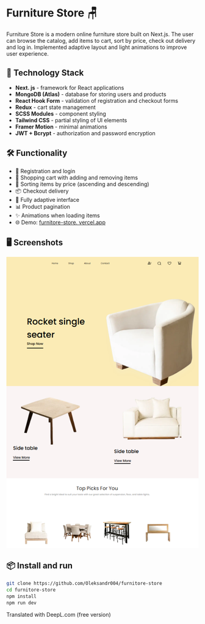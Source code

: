 # Furniture Store 🪑

Furniture Store is a modern online furniture store built on Next.js. The user can browse the catalog, add items to cart, sort by price, check out delivery and log in. Implemented adaptive layout and light animations to improve user experience.

## 🚀 Technology Stack

- **Next. js** - framework for React applications
- **MongoDB (Atlas)** - database for storing users and products
- **React Hook Form** - validation of registration and checkout forms
- **Redux** - cart state management
- **SCSS Modules** - component styling
- **Tailwind CSS** - partial styling of UI elements
- **Framer Motion** - minimal animations
- **JWT + Bcrypt** - authorization and password encryption

## 🛠 Functionality

- 🔐 Registration and login
- 🛒 Shopping cart with adding and removing items
- 🔄 Sorting items by price (ascending and descending)
- 📦 Checkout delivery
- 📱 Fully adaptive interface
- 📊 Product pagination
- ✨ Animations when loading items
- 🌐 Demo: [furnitore-store. vercel.app](https://furnitore-store-476y21123.vercel.app/)

## 🖥 Screenshots

![Screenshot of store](./public/screenshot.png) <!-- Correct path to match your repository -->

## 📦 Install and run

```bash
git clone https://github.com/Oleksandr004/furnitore-store
cd furnitore-store
npm install
npm run dev
```

Translated with DeepL.com (free version)
